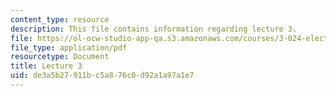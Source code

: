 ```yaml
---
content_type: resource
description: This file contains information regarding lecture 3.
file: https://ol-ocw-studio-app-qa.s3.amazonaws.com/courses/3-024-electronic-optical-and-magnetic-properties-of-materials-spring-2013/de3a5b27911bc5a876c0d92a1a97a1e7_MIT3_024S13_2012lec3.pdf
file_type: application/pdf
resourcetype: Document
title: Lecture 3
uid: de3a5b27-911b-c5a8-76c0-d92a1a97a1e7
---
```

